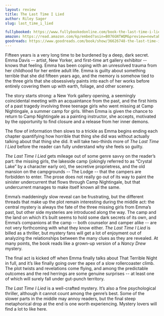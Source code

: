 ```yaml
---
layout: review
title: The Last Time I Lied
author: Riley Sager
slug: last_time_i_lied

fullybooked: https://www.fullybookedonline.com/book-the-last-time-i-lied-a-novel-paperback-by-riley-sager.html
amazon: https://read.amazon.com/kp/embed?asin=B076GNTWQM&preview=newtab&linkCode=kpe&ref_=cm_sw_r_kb_dp_R12RDKWQEY0EA5J2AXN6
goodreads: https://www.goodreads.com/book/show/36626748-the-last-time-i-lied
---
```


Fifteen years is a very long time to be burdened by a deep, dark secret. Emma Davis -- artist, New Yorker, and first-time art gallery exhibitor -- knows that feeling. Emma has been coping with an unresolved trauma from her childhood for her entire adult life. Emma is guilty about something terrible that she did fifteen years ago, and the memory is somehow tied to the three girls that she obsessively paints into each of her works before entirely covering them up with earth, foliage, and other scenery.

The story starts strong: a New York gallery opening, a seemingly coincidental meeting with an acquaintance from the past, and the first hints of a past tragedy involving three teenage girls who went missing at Camp Nightingale, a summer camp for girls. When Emma is given the chance to return to Camp Nightingale as a painting instructor, she accepts, motivated by the opportunity to find closure and a release from her inner demons.

The flow of information then slows to a trickle as Emma begins ending each chapter quantifying how horrible that thing she did was without actually talking about that thing she did. It will take two-thirds more of *The Last Time I Lied* before the reader can fully understand why she feels so guilty.

*The Last Time I Lied* gets mileage out of some genre savvy on the reader’s part: the missing girls, the lakeside camp (jokingly referred to as “Crystal Lake” by a character early on), the secretive proprietress, and the old mansion on the campgrounds -- The Lodge -- that the campers are forbidden to enter. The prose does not really go out of its way to paint the sinister undercurrent that flows through Camp Nightingale, but that undercurrent manages to make itself known all the same.

Emma’s maddeningly slow reveal can be frustrating, but the different threads that make up the plot remain interesting during the middle act: the central mystery is always the fate of the three missing girls from Emma’s past, but other side mysteries are introduced along the way. The camp and the land on which it’s built seems to hold some dark secrets of its own, and Emma’s companions at the camp -- both counselor and camper alike -- are not very forthcoming with what they know either. *The Last Time I Lied* is billed as a thriller, but mystery fans will get a lot of enjoyment out of analyzing the relationships between the many clues as they are revealed. At many points, the book reads like a grown-up version of a *Nancy Drew* mystery.

The final act is kicked off when Emma finally talks about That Terrible Night in full, and it’s like finally going over the apex of a slow rollercoaster climb. The plot twists and revelations come flying, and among the predictable outcomes and the red herrings are some genuine surprises -- at least one of which will surely fall under gut-punch territory.

*The Last Time I Lied* is a well-crafted mystery. It’s also a fine psychological thriller, although it cannot count among the genre’s best. Some of the slower parts in the middle may annoy readers, but the final steep metaphorical drop at the end is one worth experiencing. Mystery lovers will find a lot to like here.
